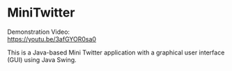 # MiniTwitter
Demonstration Video:  
https://youtu.be/3afGYOR0sa0

This is a Java-based Mini Twitter application with a graphical user interface (GUI) using Java Swing.
